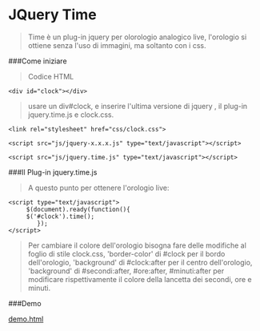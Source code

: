 # JQuery Time

>Time è un plug-in jquery per olorologio analogico live, l'orologio si ottiene senza l'uso di immagini, ma soltanto con i css.


###Come iniziare

>Codice HTML

    <div id="clock"></div>



>usare un div#clock, e inserire l'ultima versione di jquery , il plug-in jquery.time.js e clock.css.

    <link rel="stylesheet" href="css/clock.css">

    <script src="js/jquery-x.x.x.js" type="text/javascript"></script>
     
    <script src="js/jquery.time.js" type="text/javascript"></script>
    
###Il Plug-in jquery.time.js     
>A questo punto per ottenere l'orologio live:

    <script type="text/javascript">
         $(document).ready(function(){
         $('#clock').time();
            });
    </script>
    
> Per cambiare il colore dell'orologio bisogna fare delle modifiche al foglio di stile clock.css, 'border-color' di #clock per il bordo dell'orologio, 'background' di #clock:after per il centro dell'orologio, 'background' di #secondi:after, #ore:after, #minuti:after per modificare rispettivamente il colore della lancetta dei secondi, ore e minuti.

###Demo

[demo.html](http://micheledefalco.altervista.org/github/time/demo.html)

